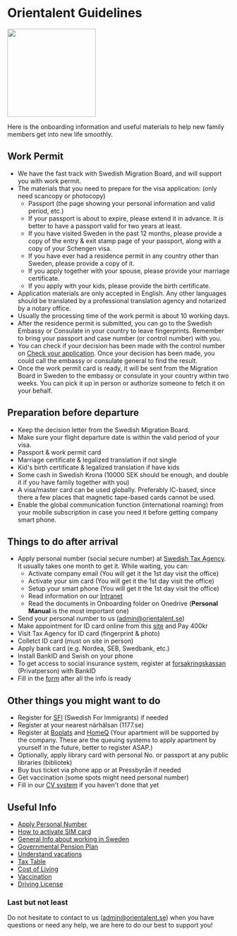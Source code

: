 # Orientalent Guidelines

<img src='images/logo.png' width='200'>


Here is the onboarding information and useful materials to help new family members get into new life smoothly.


## Work Permit

* We have the fast track with Swedish Migration Board, and will support you with work permit.
* The materials that you need to prepare for the visa application: (only need scancopy or photocopy)
  - Passport (the page showing your personal information and valid period, etc.)
  - If your passport is about to expire, please extend it in advance. It is better to have a passport valid for two years at least.
  - If you have visited Sweden in the past 12 months, please provide a copy of the entry & exit stamp page of your passport, along with a copy of your Schengen visa.
  - If you have ever had a residence permit in any country other than Sweden, please provide a copy of it.
  - If you apply together with your spouse, please provide your marriage certificate.
  - If you apply with your kids, please provide the birth certificate.
* Application materials are only accepted in English. Any other languages should be translated by a professional translation agency and notarized by a notary office.
* Usually the processing time of the work permit is about 10 working days.
* After the residence permit is submitted, you can go to the Swedish Embassy or Consulate in your country to leave fingerprints. Remember to bring your passport and case number (or control number) with you.
* You can check if your decision has been made with the control number on [Check your appli­ca­tion](https://www.migrationsverket.se/English/Contact-us/Check-your-application-without-logging-in.html). Once your decision has been made, you could call the embassy or consulate general to find the result.
* Once the work permit card is ready, it will be sent from the Migration Board in Sweden to the embassy or consulate in your country within two weeks. You can pick it up in person or authorize someone to fetch it on your behalf.


## Preparation before departure 

* Keep the decision letter from the Swedish Migration Board.
* Make sure your flight departure date is within the valid period of your visa.
* Passport & work permit card
* Marriage certificate & legalized translation if not single
* Kid's birth certificate & legalized translation if have kids
* Some cash in Swedish Krona (10000 SEK should be enough, and double it if you have family together with you)
* A visa/master card can be used globally. Preferably IC-based, since there a few places that magnetic tape-based cards cannot be used.
* Enable the global communication function (international roaming) from your mobile subscription in case you need it before getting company smart phone.


## Things to do after arrival 

* Apply personal number (social secure number) at [Swedish Tax Agency](https://www.skatteverket.se/).
It usually takes one month to get it.
  While waiting, you can:
  - Activate company email (You will get it the 1st day visit the office)
  - Activate your sim card (You will get it the 1st day visit the office)
  - Setup your smart phone (You will get it the 1st day visit the office)
  - Read information on our [Intranet](https://orientalentab.sharepoint.com/sites/Home)
  - Read the documents in Onboarding folder on Onedrive (**Personal Manual** is the most important one)
* Send your personal number to us (admin@orientalent.se)
* Make appointment for ID card online from this [site](https://ssc.nemoq.se/Booking/Booking/Index/SSC) and Pay 400kr
* Visit Tax Agency for ID card (fingerprint & photo)
* Colletct ID card (must on site in person)
* Apply bank card (e.g. Nordea, SEB, Swedbank, etc.)
* Install BankID and Swish on your phone
* To get access to social insurance system, register at [forsakringskassan](https://forsakringskassan.se/english) (Privatperson) with BankID
* Fill in the [form](https://forms.office.com/r/BRAeNBQwgL) after all the info is ready


## Other things you might want to do

* Register for [SFI](https://en.wikipedia.org/wiki/Swedish_for_immigrants) (Swedish For Immigrants) if needed
* Register at your nearest närhälsan (1177.se)
* Register at [Boplats](https://nya.boplats.se/) and [HomeQ](https://www.homeq.se/) (Your apartment will be supported by the company. These are the queuing systems to apply apartment by yourself in the future, better to register ASAP.)
* Optionally, apply library card with personal No. or passport at any public libraries (bibliotek)
* Buy bus ticket via phone app or at Pressbyrån if needed
* Get vaccination (some spots might need personal number)
* Fill in our [CV system](https://cv.orientalent.se) if you haven't done that yet


## Useful Info

* [Apply Personal Number](apply-personal-number.md)
* [How to activate SIM card](activate-sim-card.md)
* [General Info about working in Sweden](https://arbetsformedlingen.se/other-languages/english-engelska/do-you-want-to-work-in-sweden)
* [Governmental Pension Plan](https://www.pensionsmyndigheten.se/other-languages/english-engelska/english-engelska/faq)
* [Understand vacations](vacation.md)
* [Tax Table](https://www.skatteverket.se/download/18.5b35a6251761e6914203a50/tabell-33-2021.pdf)
* [Cost of Living](https://www.numbeo.com/cost-of-living/country_result.jsp?country=Sweden)
* [Vaccination](vaccination.md)
* [Driving License](driving-license.md)

 
### Last but not least 

Do not hesitate to contact to us (admin@orientalent.se) when you have questions or need any help, we are here to do our best to support you! 


